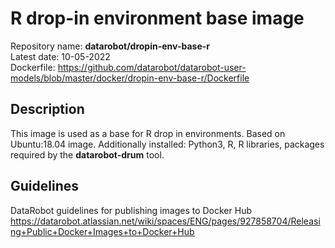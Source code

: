 # R drop-in environment base image
Repository name: **datarobot/dropin-env-base-r**  
Latest date: 10-05-2022  
Dockerfile: https://github.com/datarobot/datarobot-user-models/blob/master/docker/dropin-env-base-r/Dockerfile

## Description
This image is used as a base for R drop in environments.
Based on Ubuntu:18.04 image. Additionally installed: Python3, R, R libraries, packages required by the **datarobot-drum** tool.

## Guidelines
DataRobot guidelines for publishing images to Docker Hub
https://datarobot.atlassian.net/wiki/spaces/ENG/pages/927858704/Releasing+Public+Docker+Images+to+Docker+Hub
